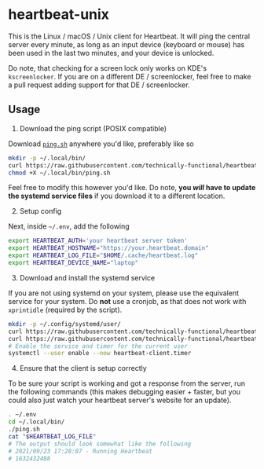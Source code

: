 # heartbeat-unix

This is the Linux / macOS / Unix client for Heartbeat. It will ping the central server every minute, as long as an input device (keyboard or mouse) has been used in the last two minutes, and your device is unlocked.

Do note, that checking for a screen lock only works on KDE's `kscreenlocker`. If you are on a different DE / screenlocker, feel free to make a pull request adding support for that DE / screenlocker.

## Usage

1. Download the ping script (POSIX compatible)

Download [`ping.sh`](https://github.com/technically-functional/heartbeat-unix/blob/master/ping.sh) anywhere you'd like, preferably like so
```bash
mkdir -p ~/.local/bin/
curl https://raw.githubusercontent.com/technically-functional/heartbeat-unix/master/ping.sh -o ~/.local/bin/ping.sh
chmod +X ~/.local/bin/ping.sh
```

Feel free to modify this however you'd like. Do note, **you *will* have to update the systemd service files** if you download it to a different location.

2. Setup config

Next, inside `~/.env`, add the following
```bash
export HEARTBEAT_AUTH='your heartbeat server token'
export HEARTBEAT_HOSTNAME="https://your.heartbeat.domain"
export HEARTBEAT_LOG_FILE="$HOME/.cache/heartbeat.log"
export HEARTBEAT_DEVICE_NAME="laptop"
```

3. Download and install the systemd service

If you are not using systemd on your system, please use the equivalent service for your system. Do **not** use a cronjob, as that does not work with `xprintidle` (required by the script).

```bash
mkdir -p ~/.config/systemd/user/
curl https://raw.githubusercontent.com/technically-functional/heartbeat-unix/master/heartbeat-client.service -o ~/.config/systemd/user/heartbeat-client.service
curl https://raw.githubusercontent.com/technically-functional/heartbeat-unix/master/heartbeat-client.timer -o ~/.config/systemd/user/heartbeat-client.timer
# Enable the service and timer for the current user
systemctl --user enable --now heartbeat-client.timer
```

4. Ensure that the client is setup correctly

To be sure your script is working and got a response from the server, run the following commands (this makes debugging easier + faster, but you could also just watch your heartbeat server's website for an update).

```bash
. ~/.env
cd ~/.local/bin/
./ping.sh
cat "$HEARTBEAT_LOG_FILE"
# The output should look somewhat like the following
# 2021/09/23 17:28:07 - Running Heartbeat
# 1632432488
```
